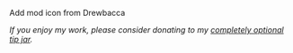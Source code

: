 Add mod icon from Drewbacca




_If you enjoy my work, please consider donating to my [completely optional tip jar](https://ko-fi.com/robb4)._

